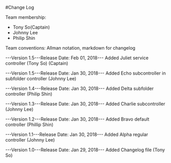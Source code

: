#Change Log

Team membership:
- Tony So(Captain)
- Johnny Lee
- Philip Shin   

Team conventions: Allman notation, markdown for changelog  

---Version 1.5---Release Date: Feb 01, 2018---
Added Juliet service controller (Tony So) (Captain)

---Version 1.5---Release Date: Jan 30, 2018---
Added Echo subcontroller in subfolder controller (Johnny Lee)

---Version 1.4---Release Date: Jan 30, 2018---
Added Delta subfolder controller (Philip Shin)

---Version 1.3---Release Date: Jan 30, 2018---
Added Charlie subcontroller (Johnny Lee)

---Version 1.2---Release Date: Jan 30, 2018---
Added Bravo default controller (Phillip Shin)

---Version 1.1---Release Date: Jan 30, 2018---
Added Alpha regular controller (Johnny Lee)

---Version 1.0---Release Date: Jan 29, 2018---
Added Changelog file (Tony So)